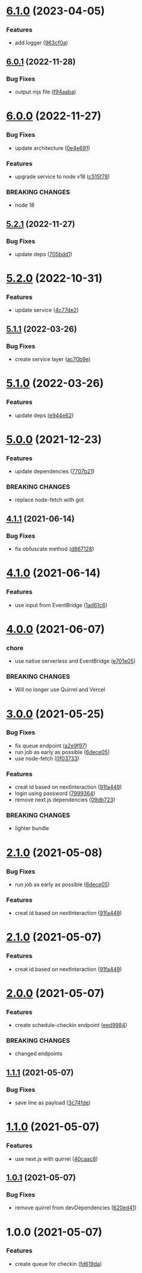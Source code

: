 # [6.1.0](https://github.com/rfoel/veek/compare/v6.0.1...v6.1.0) (2023-04-05)


### Features

* add logger ([963cf0a](https://github.com/rfoel/veek/commit/963cf0a1901ac392c1f9e1ff3f0acd38c7337b82))

## [6.0.1](https://github.com/rfoel/veek/compare/v6.0.0...v6.0.1) (2022-11-28)


### Bug Fixes

* output mjs file ([f94aaba](https://github.com/rfoel/veek/commit/f94aabaf391b35dc2ecd0d963fae2090a40b0856))

# [6.0.0](https://github.com/rfoel/veek/compare/v5.2.1...v6.0.0) (2022-11-27)


### Bug Fixes

* update architecture ([0e4e691](https://github.com/rfoel/veek/commit/0e4e691096d81102c25be955ac04c5c6fd847f32))


### Features

* upgrade service to node v18 ([c515f78](https://github.com/rfoel/veek/commit/c515f7843dac22fcc04004b38be141cb348969ce))


### BREAKING CHANGES

* node 18

## [5.2.1](https://github.com/rfoel/veek/compare/v5.2.0...v5.2.1) (2022-11-27)


### Bug Fixes

* update deps ([705bdd1](https://github.com/rfoel/veek/commit/705bdd197c7ee2b4dfcb280cbe089c5b2f99a7d4))

# [5.2.0](https://github.com/rfoel/veek/compare/v5.1.1...v5.2.0) (2022-10-31)


### Features

* update service ([4c77de2](https://github.com/rfoel/veek/commit/4c77de2d39e81e31df46742be3f243ae42563175))

## [5.1.1](https://github.com/rfoel/veek/compare/v5.1.0...v5.1.1) (2022-03-26)


### Bug Fixes

* create service layer ([ac70b9e](https://github.com/rfoel/veek/commit/ac70b9e8d75c8e9c83b710e55c2d583f939e551b))

# [5.1.0](https://github.com/rfoel/veek/compare/v5.0.0...v5.1.0) (2022-03-26)


### Features

* update deps ([e944e62](https://github.com/rfoel/veek/commit/e944e6296d245d643d22df667b8e7cf01ea96031))

# [5.0.0](https://github.com/rfoel/veek/compare/v4.1.1...v5.0.0) (2021-12-23)


### Features

* update dependencies ([7707b21](https://github.com/rfoel/veek/commit/7707b213afdf993fb2e19d4a60b8e0741046f508))


### BREAKING CHANGES

* replace node-fetch with got

## [4.1.1](https://github.com/rfoel/veek/compare/v4.1.0...v4.1.1) (2021-06-14)


### Bug Fixes

* fix obfuscate method ([d867128](https://github.com/rfoel/veek/commit/d867128e4cbab6c62f0d434535e4e59c1cf98f35))

# [4.1.0](https://github.com/rfoel/veek/compare/v4.0.0...v4.1.0) (2021-06-14)


### Features

* use input from EventBridge ([1ad61c6](https://github.com/rfoel/veek/commit/1ad61c68d241129dd04b5ad43f1362233f6990bd))

# [4.0.0](https://github.com/rfoel/veek/compare/v3.0.0...v4.0.0) (2021-06-07)


### chore

* use native serverless and EventBridge ([e701e05](https://github.com/rfoel/veek/commit/e701e0500bebe9ecdca5baa17aa30b3e8c7557ec))


### BREAKING CHANGES

* Will no longer use Quirrel and Vercel

# [3.0.0](https://github.com/rfoel/veek/compare/v2.0.0...v3.0.0) (2021-05-25)


### Bug Fixes

* fix queue endpoint ([a2e9f97](https://github.com/rfoel/veek/commit/a2e9f97f057c79aa661c16bddb8af05a819e9a1c))
* run job as early as possible ([6dece05](https://github.com/rfoel/veek/commit/6dece0538d601f4e01b14cf16b536d1b8499f72c))
* use node-fetch ([0f03733](https://github.com/rfoel/veek/commit/0f03733b5bf0998bae06bccc836f24ad674038c2))


### Features

* creat id based on nextInteraction ([91fa449](https://github.com/rfoel/veek/commit/91fa449f91d9bfb88c242c757b082e3ddec14600))
* login using password ([7999364](https://github.com/rfoel/veek/commit/7999364f4e6ca2488cdf7653079496843be26b99))
* remove next.js dependencies ([09db723](https://github.com/rfoel/veek/commit/09db72334f2476cedc7de21280cbe43590b11fd6))


### BREAKING CHANGES

* lighter bundle

# [2.1.0](https://github.com/rfoel/veek/compare/v2.0.0...v2.1.0) (2021-05-08)


### Bug Fixes

* run job as early as possible ([6dece05](https://github.com/rfoel/veek/commit/6dece0538d601f4e01b14cf16b536d1b8499f72c))


### Features

* creat id based on nextInteraction ([91fa449](https://github.com/rfoel/veek/commit/91fa449f91d9bfb88c242c757b082e3ddec14600))

# [2.1.0](https://github.com/rfoel/veek/compare/v2.0.0...v2.1.0) (2021-05-07)


### Features

* creat id based on nextInteraction ([91fa449](https://github.com/rfoel/veek/commit/91fa449f91d9bfb88c242c757b082e3ddec14600))

# [2.0.0](https://github.com/rfoel/veek/compare/v1.1.1...v2.0.0) (2021-05-07)


### Features

* create schedule-checkin endpoint ([eed9984](https://github.com/rfoel/veek/commit/eed998450367b4890f6bc9fcc42d0b1e27f3835f))


### BREAKING CHANGES

* changed endpoints

## [1.1.1](https://github.com/rfoel/veek/compare/v1.1.0...v1.1.1) (2021-05-07)


### Bug Fixes

* save line as payload ([3c74fde](https://github.com/rfoel/veek/commit/3c74fdeb552e6135f3bcfe6deaf66fcb24e32ebd))

# [1.1.0](https://github.com/rfoel/veek/compare/v1.0.1...v1.1.0) (2021-05-07)


### Features

* use next.js with quirrel ([40caac8](https://github.com/rfoel/veek/commit/40caac87899938852d9805fcd4cea9f6dfeee952))

## [1.0.1](https://github.com/rfoel/veek/compare/v1.0.0...v1.0.1) (2021-05-07)


### Bug Fixes

* remove quirrel from devDependencies ([620ed41](https://github.com/rfoel/veek/commit/620ed41f7bdb3ed9dac1c9ae4c12d500e72df465))

# 1.0.0 (2021-05-07)


### Features

* create queue for checkin ([fd619da](https://github.com/rfoel/veek/commit/fd619da0e06b0b855f81683fba36e737aaeca16d))
